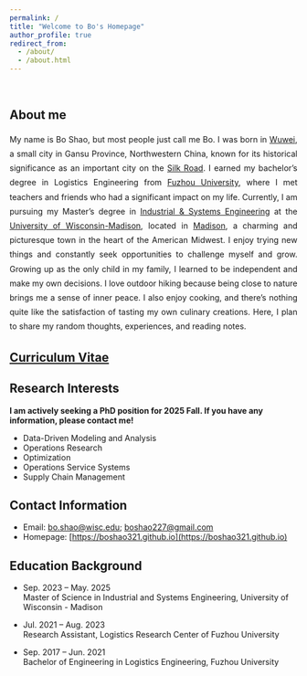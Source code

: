 ```yaml
---
permalink: /
title: "Welcome to Bo's Homepage"
author_profile: true
redirect_from: 
  - /about/
  - /about.html
---
```

<br>

## About me

<p style="text-align: justify; line-height: 1.8;">
My name is Bo Shao, but most people just call me Bo. I was born in <a href="https://en.wikipedia.org/wiki/Wuwei,_Gansu">Wuwei</a>, a small city in Gansu Province, Northwestern China, known for its historical significance as an important city on the <a href="https://en.wikipedia.org/wiki/Silk_Road">Silk Road</a>. I earned my bachelor’s degree in Logistics Engineering from <a href="https://www.fzu.edu.cn/">Fuzhou University</a>, where I met teachers and friends who had a significant impact on my life. Currently, I am pursuing my Master’s degree in <a href="https://engineering.wisc.edu/departments/industrial-systems-engineering">Industrial & Systems Engineering</a> at the <a href="https://www.wisc.edu">University of Wisconsin-Madison</a>, located in <a href="https://www.visitmadison.com/">Madison</a>, a charming and picturesque town in the heart of the American Midwest. I enjoy trying new things and constantly seek opportunities to challenge myself and grow. Growing up as the only child in my family, I learned to be independent and make my own decisions. I love outdoor hiking because being close to nature brings me a sense of inner peace. I also enjoy cooking, and there’s nothing quite like the satisfaction of tasting my own culinary creations. Here, I plan to share my random thoughts, experiences, and reading notes.
</p>

## [Curriculum Vitae](https://boshao321.github.io/pdf/CV_Bo_Shao.pdf)


## Research Interests


**I am actively seeking a PhD position for 2025 Fall. If you have any information, please contact me!**

- Data-Driven Modeling and Analysis
- Operations Research
- Optimization
- Operations Service Systems
- Supply Chain Management

## Contact Information

- Email: [bo.shao@wisc.edu](mailto:bo.shao@wisc.edu); [boshao227@gmail.com](mailto:boshao227@gmail.com)
- Homepage: [https://boshao321.github.io](https://boshao321.github.io)

## Education Background

- Sep. 2023 – May. 2025<br>
  Master of Science in Industrial and Systems Engineering, University of Wisconsin - Madison

- Jul. 2021 – Aug. 2023<br>
  Research Assistant, Logistics Research Center of Fuzhou University

- Sep. 2017 – Jun. 2021<br>
  Bachelor of Engineering in Logistics Engineering, Fuzhou University

